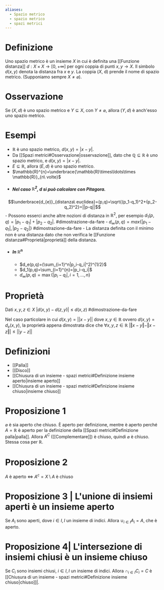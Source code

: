 ```yaml
---
aliases:
  - Spazio metrico
  - spazio metrico
  - spazi metrici
---
```

# Definizione
Uno spazio metrico è un insieme $X$ in cui è definita una [[Funzione distanza]] $d:X\times X\to[0,+\infty]$ per ogni coppia di punti $x,y\to X$.
Il simbolo $d(x,y)$ denota la distanza fra $x$ e $y$.
La coppia ($X$, d) prende il nome di spazio metrico. 
(Supponiamo sempre $X\not = \varnothing$).
# Osservazione
Se ($X,d$) è uno spazio metrico e $Y\subseteq X,$ con $Y\not = \varnothing$, allora $(Y,d)$ è anch'esso uno spazio metrico.
# Esempi
- $\mathbb{R}$ è uno spazio metrico, $d(x,y)=|x-y|$.
- Da [[Spazi metrici#Osservazione|osservazione]], dato che $\mathbb{Q}\subseteq \mathbb{R}$ è uno spazio metrico, e $d(x,y)=|x-y|$.
- $E\subseteq \mathbb{R}$, allora $(E,d)$ è uno spazio metrico.
- $\mathbb{R}^{n}=\underbrace{\mathbb{R}\times\ldots\times \mathbb{R}}_{n\ volte}$
- ##### Nel caso $\mathbb{R}^2$, $d$ si può calcolare con Pitagora.
$$\underbrace{d_{e}}_{distanza\ euclidea}=(p,q)=\sqrt{(p_1-q_1)^2+(p_2-q_2)^2}=||p-q||$$
	- Possono esserci anche altre nozioni di distanza in $\mathbb{R}^{2}$, per esempio $d_{1}(p,q)=|p_1-q_1|+|p_2-q_2|$.
		 #dimostrazione-da-fare 
	- $d_{\infty}(p,q)=max\{|p_1-q_1|,|p_2-q_2|\}$
		 #dimostrazione-da-fare 
	- La distanza definita con il minimo non è una distanza dato che non verifica le [[Funzione distanza#Proprietà|proprietà]] della distanza.
- ##### In $\mathbb{R}^n$
	- $d_e(p,q)=(\sum_{i=1}^n|p_i-q_i|^2)^{1/2}$ 
	- $d_1(p,q)=\sum_{i=1}^{n}=|p_i-q_i|$
	- $d_\infty(p,q)=\max\{|p_i-q_i|,i=1,\ldots,n\}$
# Proprietà
Dati $x,y,z\in X$
$|d(x,y)-d(z,y)|\le d(x,z)$
#dimostrazione-da-fare 

Nel caso particolare in cui $d(x,y)=||x-y||$ dove $x,y\in\mathbb{R}$ ovvero $d(x,y)=d_e(x,y)$, la proprietà appena dimostrata dice che $\forall x,y,z\in\mathbb{R}$ $| \Vert x-y\Vert-\Vert x-z\Vert|\le||y-z||$

# Definizioni
- [[Palla]]
- [[Disco]]
- [[Chiusura di un insieme - spazi metrici#Definizione insieme aperto|insieme aperto]]
- [[Chiusura di un insieme - spazi metrici#Definizione insieme chiuso|insieme chiuso]]
# Proposizione 1
$\varnothing$ è sia aperto che chiuso. 
È aperto per definizione, mentre è aperto perché $A=\mathbb{R}$ è aperto per la definizione della [[Spazi metrici#Definizione palla|palla]].
Allora $A^C$ ([[Complementare]]) è chiuso, quindi $\varnothing$ è chiuso.
Stessa cosa per $\mathbb{R}$.
# Proposizione 2
$A$ è aperto $\iff$ $A^{c}=X\setminus A$ è chiuso
# Proposizione 3 | L'unione di insiemi aperti è un insieme aperto
Se $A_i$ sono aperti, dove $i\in I, I$ un insieme di indici. 
Allora $\cup_{i\in I}A_i=A$, che è aperto. 
# Proposizione 4| L'intersezione di insiemi chiusi è un insieme chiuso
Se $C_i$ sono insiemi chiusi, $i\in I,I$ un insieme di indici.
Allora $\cap_{i\in I}C_i=C$ è [[Chiusura di un insieme - spazi metrici#Definizione insieme chiuso|chiuso]]|.